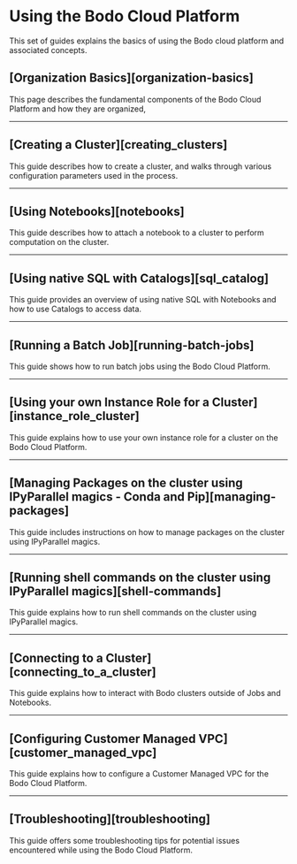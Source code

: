 # Using the Bodo Cloud Platform
This set of guides explains the basics of using the Bodo cloud platform and associated concepts.

## [Organization Basics][organization-basics]
This page describes the fundamental components of the Bodo Cloud Platform and how they are organized, 

---

## [Creating a Cluster][creating_clusters]
This guide describes how to create a cluster, and walks through various configuration parameters used in the process.

--- 

## [Using Notebooks][notebooks]
This guide describes how to attach a notebook to a cluster to perform computation on the cluster. 

---

## [Using native SQL with Catalogs][sql_catalog]
This guide provides an overview of using native SQL with Notebooks and how to use Catalogs to access data.

---

## [Running a Batch Job][running-batch-jobs]
This guide shows how to run batch jobs using the Bodo Cloud Platform.

---

## [Using your own Instance Role for a Cluster][instance_role_cluster]
This guide explains how to use your own instance role for a cluster on the Bodo Cloud Platform.

---

## [Managing Packages on the cluster using IPyParallel magics - Conda and Pip][managing-packages]
This guide includes instructions on how to manage packages on the cluster using IPyParallel magics.

---

## [Running shell commands on the cluster using IPyParallel magics][shell-commands]
This guide explains how to run shell commands on the cluster using IPyParallel magics.

---

## [Connecting to a Cluster][connecting_to_a_cluster]
This guide explains how to interact with Bodo clusters outside of Jobs and Notebooks.

---

## [Configuring Customer Managed VPC][customer_managed_vpc]
This guide explains how to configure a Customer Managed VPC for the Bodo Cloud Platform.

---

## [Troubleshooting][troubleshooting]

This guide offers some troubleshooting tips for potential issues encountered while using the Bodo Cloud Platform.
